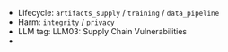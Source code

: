 - Lifecycle:      `artifacts_supply` / `training` / `data_pipeline`
- Harm:            `integrity` / `privacy`
- LLM tag:        LLM03: Supply Chain Vulnerabilities
-